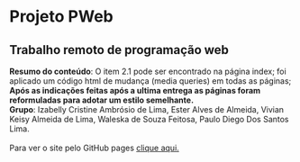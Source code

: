 # Projeto PWeb
 ## Trabalho remoto de programação web

**Resumo do conteúdo**: O item 2.1 pode ser encontrado na página index; foi aplicado um código html de mudança (media queries) em todas as páginas; **Após as indicações feitas após a ultima entrega as páginas foram reformuladas para adotar um estilo semelhante.**<br> 
**Grupo**: Izabelly Cristine Ambrósio de Lima, Ester Alves de Almeida, Vivian Keisy Almeida de Lima, Waleska de Souza Feitosa, Paulo Diego Dos Santos Lima.<br><br>
Para ver o site pelo GitHub pages [clique aqui.](https://paulodslima.github.io/Projeto-PWeb/)
